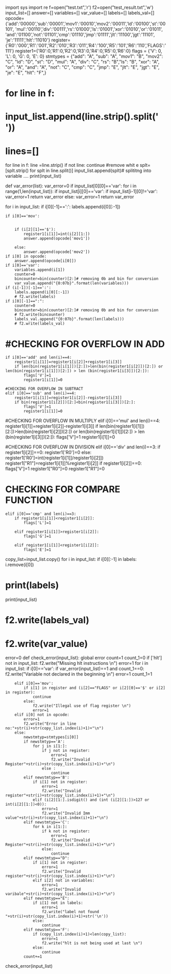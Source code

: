 import sys
import re
f=open("test.txt",'r')
f2=open("test_result.txt",'w')
input_list=[]
answer=[]
variables=[]
var_value=[]
labels=[]
labels_val=[]
opcode={'add':'00000','sub':'00001','mov1':'00010','mov2':'00011','ld':'00100','st':'00101',
        'mul':'00110','div':'00111','rs':'01000','ls':'01001','xor':'01010','or':'01011',
        'and':'01100','not':'01101','cmp':'01110','jmp':'01111','jlt':'11100','jgt':'11101',
        'je':'11111','hlt':'11010'}
register={'R0':'000','R1':'001','R2':'010','R3':'011','R4':'100','R5':'101','R6':'110','FLAGS':'111'}
register1={'R0':0,'R1':0,'R2':0,'R3':0,'R4':0,'R5':0,'R6':0}
flags = {'V': 0, 'L': 0, 'G': 0, 'E': 0}
stmtypes = {"add": "A", "sub": "A", "mov1": "B", "mov2": "C", "ld": "D", "st": "D", 
            "mul": "A", "div": "C", "rs": "B","ls": "B", "xor": "A", "or": "A",
             "and": "A", "not": "C", "cmp": "C", "jmp": "E", "jlt": "E", "jgt": "E",
             "je": "E", "hlt": "F",}

# for line in f:
#     input_list.append(line.strip().split(' '))
# lines=[]
for line in f:
    line =line.strip()
    if not  line:
        continue #remove whit e
    splt=[splt.strip() for splt in line.split()]
    input_list.append(splt)# splititng into variable ....
print(input_list)

def var_error(list):
    var_error=0
    if input_list[0][0]=='var':
        for i in range(1,len(input_list)):
            if input_list[i][0]=='var':
                if input_list[i-1][0]!='var':
                    var_error=1
                    return var_error
    else:
        var_error=1
        return var_error

for i in input_list:
    if i[0][-1]==':':
        labels.append(i[0][:-1]) 


    if i[0]=='mov':
        

        if (i[2][1]=='$'):
            register1[i[1]]=int(i[2][1:])
            answer.append(opcode['mov1'])

        else:
            answer.append(opcode['mov2'])
    if i[0] in opcode:
        answer.append(opcode[i[0]])
    if i[0]=='var':
        variables.append(i[1])
        counter=0
        bincounter=bin(counter)[2:]# removing 0b and bin for conversion 
        var_value.append("{0:07b}".format(len(variables)))
    if (i[-1])[-1]==':':
        labels.append(i[0][:-1])
        # f2.write(labels)
    if i[0][-1]==":":
        counter=0
        bincounter=bin(counter)[2:]# removing 0b and bin for conversion 
        # f2.write(bincounter)
        labels_val.append("{0:07b}".format(len(labels)))
        # f2.write(labels_val)
       
#     #CHECKING FOR OVERFLOW IN ADD    
    if i[0]=='add' and len(i)==4:
        register1[i[1]]=register1[i[2]]+register1[i[3]]
        if len(bin(register1[i[1]])[2:])>len(bin(register1[i[2]])[2:]) or len(bin(register1[i[1]])[2:]) > len (bin(register1[i[3]])[2:]):
            flags['V']=1
            register1[i[1]]=0

    #CHECKING FOR OVERFLOW IN SUBTRACT
    elif i[0]=='sub' and len(i)==4:
        register1[i[1]]=register1[i[2]]-register1[i[3]]
        if bin(register1[i[2]])[2:]<bin(register1[i[3]])[2:]:
            flags['V']=1
            register1[i[1]]=0

#CHECKING FOR OVERFLOW IN MULTIPLY
    elif i[0]=='mul' and len(i)==4:
        register1[i[1]]=register1[i[2]]-register1[i[3]]
        if len(bin(register1[i[1]])[2:])>len(bin(register1[i[2]])[2:]) or len(bin(register1[i[1]])[2:]) > len (bin(register1[i[3]])[2:]):
            flags['V']=1
            register1[i[1]]=0

#CHECKING FOR OVERFLOW IN DIVISION
    elif i[0]=='div' and len(i)==3:
        if register1[i[2]]==0:
            register1['R0']=0
        else:
            register1['R0']=int(register1[i[1]]/register1[i[2]])
            register1["R1"]=register1[i[1]]%register1[i[2]]
            if register1[i[2]]==0:
                flags['V']=1
                register1["R0"]=0
                register1["R1"]=0

#   CHECKING FOR COMPARE FUNCTION     
    elif i[0]=='cmp' and len(i)==3:
        if register1[i[1]]<register1[i[2]]:
            flags['L']=1

        elif register1[i[1]]>register1[i[2]]:
            flags['G']=1

        elif register1[i[1]]<register1[i[2]]:
            flags['E']=1
copy_list=input_list.copy()
for i in input_list:
    if i[0][:-1] in labels:
        i.remove(i[0])
        
# print(labels)
print(input_list)
# f2.write(labels_val)
# f2.write(var_value)        
error=0
def check_error(input_list):
    global error
    count=1
    count_1=0
    if ['hlt'] not in input_list:
        f2.write("Missing hlt instructions \n")
        error=1
    for i in input_list:
        if i[0]=='var':
            if var_error(input_list)==1 and count_1==0:
                f2.write("Variable not declared in the beginning \n")
                error=1
                count_1=1
           
        elif i[0]=='mov':
            if i[1] in register and (i[2]=="FLAGS" or i[2][0]=='$' or i[2] in register):
                continue
            else:
                f2.write("Illegal use of flag register \n")
                error=1
        elif i[0] not in opcode:
            error=1
            f2.write("Error in line no:"+str(i)+str(copy_list.index(i)+1)+"\n")
        else:
            newstmtyp=stmtypes[i[0]]
            if newstmtyp=='A':
                for j in i[1:]:
                    if j not in register:
                        error=1
                        f2.write("Invalid Register"+str(i)+str(copy_list.index(i)+1)+"\n")
                    else :
                        continue
            elif newstmtyp=='B':
                if i[1] not in register:
                    error=1
                    f2.write("Invalid register"+str(i)+str(copy_list.index(i)+1)+"\n")
                elif (i[2][1:].isdigit() and (int (i[2][1:])>127 or int(i[2][1:])<0)):
                    error=1
                    f2.write("Invalid Imm value"+str(i)+str(copy_list.index(i)+1)+"\n")
            elif newstmtyp=='C':
                for k in i[1:]:
                    if k not in register:
                        error=1
                        f2.write("Invalid Register"+str(i)+str(copy_list.index(i)+1)+"\n")       
                    else:
                        continue
            elif newstmtyp=="D":
                if i[1] not in register:
                    error=1
                    f2.write("Invalid register"+str(i)+str(copy_list.index(i)+1)+"\n")
                elif i[2] not in variables:
                    error=1
                    f2.write("Invalid varibale"+str(i)+str(copy_list.index(i)+1)+"\n")
            elif newstmtyp=="E":
                if i[1] not in labels: 
                    error=1
                    f2.write("label not found "+str(i)+str(copy_list.index(i)+1)+str('\n'))
                else:
                    continue
            elif newstmtyp=='F':
                if (copy_list.index(i)+1)<len(copy_list):
                    error=1
                    f2.write("hlt is not being used at last \n")
                else:
                    continue
            count+=1


check_error(input_list)
